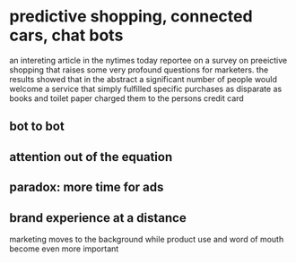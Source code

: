# predictive shopping, connected cars, chat bots
an intereting article in the nytimes today reportee on a survey on preeictive shopping that raises some very profound questions for marketers. the results showed that in the abstract a significant number of people would welcome a service that simply fulfilled specific purchases as disparate as books and toilet paper charged them to the persons credit card
## bot to bot
## attention out of the equation
## paradox: more time for ads
## brand experience at a distance
marketing moves to the background while product use and word of mouth become even more important